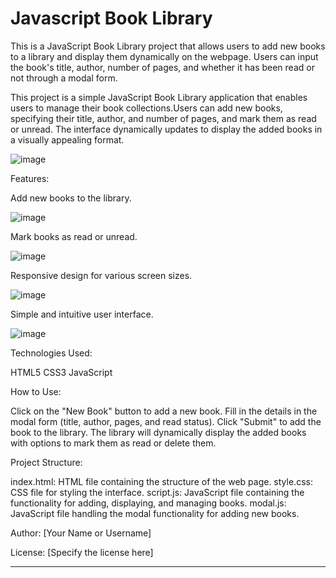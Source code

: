 # Javascript Book Library
This is a JavaScript Book Library project that allows users to add new books to a library and display them dynamically on the webpage. Users can input the book's title, author, number of pages, and whether it has been read or not through a modal form. 

This project is a simple JavaScript Book Library application that enables users to manage their book collections.Users can add new books, specifying their title, author, and number of pages, and mark them as read or unread. The interface dynamically updates to display the added books in a visually appealing format.

![image](https://github.com/Vindulapahasarani/Book-Library/assets/85609775/1ef50f28-1823-4061-8480-c3d03d6dfef9)

Features:

Add new books to the library.

![image](https://github.com/Vindulapahasarani/Book-Library/assets/85609775/5b9cdf2b-302e-4367-9e24-782409845e69)

Mark books as read or unread.

![image](https://github.com/Vindulapahasarani/Book-Library/assets/85609775/b48d77ed-29b6-4835-9332-dbf676d865f2)

Responsive design for various screen sizes.

![image](https://github.com/Vindulapahasarani/Book-Library/assets/85609775/2a49accf-77b6-4fe2-a34a-917d855c8166)

Simple and intuitive user interface.

![image](https://github.com/Vindulapahasarani/Book-Library/assets/85609775/aec111c9-2908-4ba8-8eb9-b47a4859fb51)

Technologies Used:

HTML5
CSS3
JavaScript

How to Use:

Click on the "New Book" button to add a new book.
Fill in the details in the modal form (title, author, pages, and read status).
Click "Submit" to add the book to the library.
The library will dynamically display the added books with options to mark them as read or delete them.

Project Structure:

index.html: HTML file containing the structure of the web page.
style.css: CSS file for styling the interface.
script.js: JavaScript file containing the functionality for adding, displaying, and managing books.
modal.js: JavaScript file handling the modal functionality for adding new books.

Author:
[Your Name or Username]

License:
[Specify the license here]

--------------------------------------------------------------------------------------------------------------------------------------------------------
